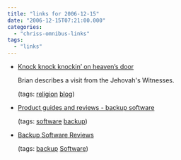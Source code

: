 ```yaml
---
title: "links for 2006-12-15"
date: "2006-12-15T07:21:00.000"
categories: 
  - "chriss-omnibus-links"
tags: 
  - "links"
---
```


- [Knock knock knockin’ on heaven’s door](http://rmfo-blogs.com/gravyboy/archives/2006/12/14/knock-knock-knockin-on-heavens-door/)
    
    Brian describes a visit from the Jehovah's Witnesses.
    
    (tags: [religion](http://del.icio.us/hubbsc/religion) [blog](http://del.icio.us/hubbsc/blog))
    
- [Product guides and reviews - backup software](http://www.pcmag.com/category2/0,1874,4798,00.asp)
    
    (tags: [software](http://del.icio.us/hubbsc/software) [backup](http://del.icio.us/hubbsc/backup))
    
- [Backup Software Reviews](http://www.backup-software-reviews.com/)
    
    (tags: [backup](http://del.icio.us/hubbsc/backup) [Software](http://del.icio.us/hubbsc/Software))
